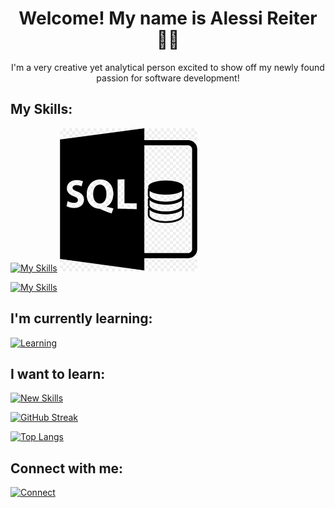 <div align="center">
<h1> Welcome!  My name is Alessi Reiter 👩‍💻</h1>
<p> I'm a very creative yet analytical person excited to show off my newly found passion for software development!</p>
</div>

<!-- My Skills -->
<h2> My Skills: </h2>
<div>

[![My Skills](https://skillicons.dev/icons?i=py,html,css,js,java)](https://skillicons.dev)
<img src="sql.png" alt="SQL">

</div>
<div>

[![My Skills](https://skillicons.dev/icons?i=vscode,git,github,eclipse)](https://skillicons.dev)

</div>

<!-- Currently learning skills -->
<h2> I'm currently learning: </h2>
<div>

[![Learning](https://skillicons.dev/icons?i=react)](https://skillicons.dev)

</div>

<!-- Want to learn skills -->
<!-- <h2> I want to learn: </h2> -->

## I want to learn:

<div>

[![New Skills](https://skillicons.dev/icons?i=angular,bootstrap,django)](https://skillicons.dev)

</div>

<!-- Github Stats -->
<div>
  
[![GitHub Streak](https://streak-stats.demolab.com?user=anoeller&theme=blue-green)](https://git.io/streak-stats)

[![Top Langs](https://github-readme-stats.vercel.app/api/top-langs/?username=anoeller)](https://github.com/anoeller/github-readme-stats)

</div>

<!-- Connection Links -->
<h2> Connect with me: </h2>
<div>

[![Connect](https://skillicons.dev/icons?i=linkedin)](https://www.linkedin.com/in/alessi-reiter/)

</div>
